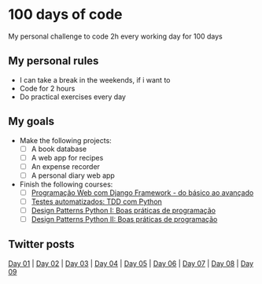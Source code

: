 # 100 days of code
My personal challenge to code 2h every working day for 100 days

## My personal rules
 - I can take a break in the weekends, if i want to
 - Code for 2 hours
 - Do practical exercises every day

## My goals
- Make the following projects:
    - [ ] A book database
    - [ ] A web app for recipes
    - [ ] An expense recorder
    - [ ] A personal diary web app
- Finish the following courses:
    - [ ] [Programação Web com Django Framework - do básico ao avançado](https://www.udemy.com/course/programacao-web-com-django-framework-do-basico-ao-avancado/)
    - [ ] [Testes automatizados: TDD com Python](https://www.alura.com.br/curso-online-tdd-com-python)
    - [ ] [Design Patterns Python I: Boas práticas de programação](https://www.alura.com.br/curso-online-design-patterns-python)
    - [ ] [Design Patterns Python II: Boas práticas de programação](https://www.alura.com.br/curso-online-design-patterns-python-2)

## Twitter posts
[Day 01](https://twitter.com/cleysonph/status/1239401210530213888) | [Day 02](https://twitter.com/cleysonph/status/1239744833532674050) | [Day 03](https://twitter.com/cleysonph/status/1240108335187267585) | [Day 04](https://twitter.com/cleysonph/status/1240505706324930561) | [Day 05](https://twitter.com/cleysonph/status/1240843093764706304) | [Day 06](https://twitter.com/cleysonph/status/1241204613635887105) | [Day 07](https://twitter.com/cleysonph/status/1241561602421374976) | [Day 08](https://twitter.com/cleysonph/status/1241943129219117057) | [Day 09](https://twitter.com/cleysonph/status/1242307781727789057)